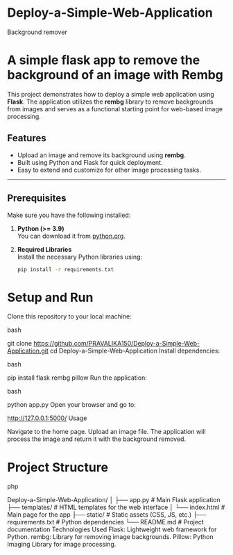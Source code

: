 # Deploy-a-Simple-Web-Application
Background remover
# A simple flask app to remove the background of an image with Rembg


This project demonstrates how to deploy a simple web application using **Flask**. The application utilizes the **rembg** library to remove backgrounds from images and serves as a functional starting point for web-based image processing.

## Features

- Upload an image and remove its background using **rembg**.
- Built using Python and Flask for quick deployment.
- Easy to extend and customize for other image processing tasks.

---

## Prerequisites

Make sure you have the following installed:

1. **Python (>= 3.9)**  
   You can download it from [python.org](https://www.python.org/downloads/).

2. **Required Libraries**  
   Install the necessary Python libraries using:
   ```bash
   pip install -r requirements.txt


# Setup and Run
Clone this repository to your local machine:

bash

git clone https://github.com/PRAVALIKA150/Deploy-a-Simple-Web-Application.git
cd Deploy-a-Simple-Web-Application
Install dependencies:

bash

pip install flask rembg pillow
Run the application:

bash

python app.py
Open your browser and go to:

http://127.0.0.1:5000/
Usage

Navigate to the home page.
Upload an image file.
The application will process the image and return it with the background removed.
# Project Structure
php

Deploy-a-Simple-Web-Application/
│
├── app.py                # Main Flask application
├── templates/            # HTML templates for the web interface
│   └── index.html        # Main page for the app
├── static/               # Static assets (CSS, JS, etc.)
├── requirements.txt      # Python dependencies
└── README.md             # Project documentation
Technologies Used
Flask: Lightweight web framework for Python.
rembg: Library for removing image backgrounds.
Pillow: Python Imaging Library for image processing.
